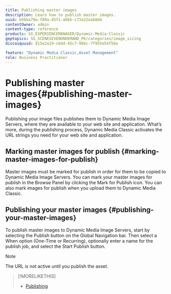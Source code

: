 ```yaml
---
title: Publishing master images
description: Learn how to publish master images.
uuid: b56ba79a-f89a-45f1-a8bb-c73a22eab8d4
contentOwner: admin
content-type: reference
products: SG_EXPERIENCEMANAGER/Dynamic-Media-Classic
geptopics: SG_SCENESEVENONDEMAND_PK/categories/image_sizing
discoiquuid: 815e2a19-c64d-45c7-96bc-7f955e54f56e

feature: "Dynamic Media Classic,Asset Management"
role: Business Practitioner
---
```


# Publishing master images{#publishing-master-images}

Publishing your image files publishes them to Dynamic Media Image Servers, where they are available to your web site and application. What’s more, during the publishing process, Dynamic Media Classic activates the URL strings you need for your web site and application.

## Marking master images for publish {#marking-master-images-for-publish}

Master images must be marked for publish in order for them to be copied to Dynamic Media Image Servers. You can mark your master images for publish in the Browse Panel by clicking the Mark for Publish icon. You can also mark images for publish when you upload them to Dynamic Media Classic.

## Publishing your master images {#publishing-your-master-images}

To publish master images to Dynamic Media Image Servers, start by selecting the Publish button on the Global Navigation bar. Then select a When option (One-Time or Recurring), optionally enter a name for the publish job, and select the Start Publish button.

>[!NOTE]
>
>The URL is not active until you publish the asset.

>[!MORELIKETHIS]
>
>* [Publishing](publishing-files.md#publishing_files)

